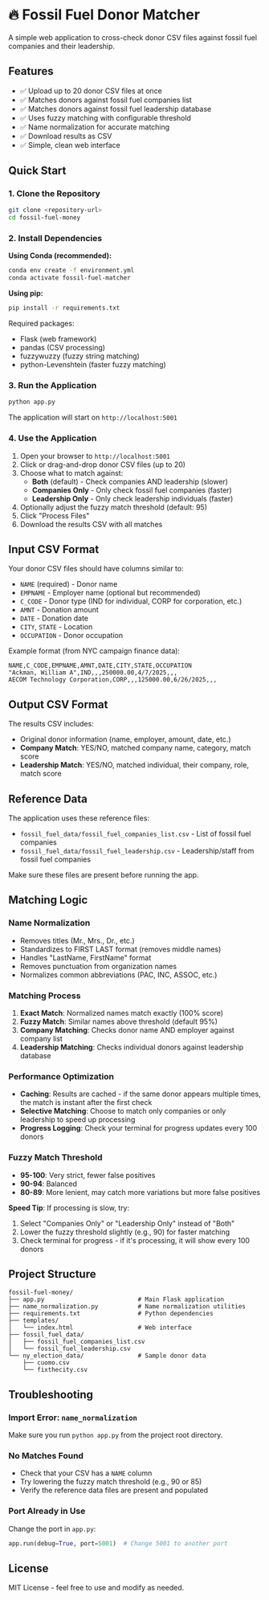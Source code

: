 # 🔥 Fossil Fuel Donor Matcher

A simple web application to cross-check donor CSV files against fossil fuel companies and their leadership.

## Features

- ✅ Upload up to 20 donor CSV files at once
- ✅ Matches donors against fossil fuel companies list
- ✅ Matches donors against fossil fuel leadership database
- ✅ Uses fuzzy matching with configurable threshold
- ✅ Name normalization for accurate matching
- ✅ Download results as CSV
- ✅ Simple, clean web interface

## Quick Start

### 1. Clone the Repository

```bash
git clone <repository-url>
cd fossil-fuel-money
```

### 2. Install Dependencies

**Using Conda (recommended):**

```bash
conda env create -f environment.yml
conda activate fossil-fuel-matcher
```

**Using pip:**

```bash
pip install -r requirements.txt
```

Required packages:
- Flask (web framework)
- pandas (CSV processing)
- fuzzywuzzy (fuzzy string matching)
- python-Levenshtein (faster fuzzy matching)

### 3. Run the Application

```bash
python app.py
```

The application will start on `http://localhost:5001`

### 4. Use the Application

1. Open your browser to `http://localhost:5001`
2. Click or drag-and-drop donor CSV files (up to 20)
3. Choose what to match against:
   - **Both** (default) - Check companies AND leadership (slower)
   - **Companies Only** - Only check fossil fuel companies (faster)
   - **Leadership Only** - Only check leadership individuals (faster)
4. Optionally adjust the fuzzy match threshold (default: 95)
5. Click "Process Files"
6. Download the results CSV with all matches

## Input CSV Format

Your donor CSV files should have columns similar to:
- `NAME` (required) - Donor name
- `EMPNAME` - Employer name (optional but recommended)
- `C_CODE` - Donor type (IND for individual, CORP for corporation, etc.)
- `AMNT` - Donation amount
- `DATE` - Donation date
- `CITY`, `STATE` - Location
- `OCCUPATION` - Donor occupation

Example format (from NYC campaign finance data):
```csv
NAME,C_CODE,EMPNAME,AMNT,DATE,CITY,STATE,OCCUPATION
"Ackman, William A",IND,,,250000.00,4/7/2025,,,
AECOM Technology Corporation,CORP,,,125000.00,6/26/2025,,,
```

## Output CSV Format

The results CSV includes:
- Original donor information (name, employer, amount, date, etc.)
- **Company Match**: YES/NO, matched company name, category, match score
- **Leadership Match**: YES/NO, matched individual, their company, role, match score

## Reference Data

The application uses these reference files:
- `fossil_fuel_data/fossil_fuel_companies_list.csv` - List of fossil fuel companies
- `fossil_fuel_data/fossil_fuel_leadership.csv` - Leadership/staff from fossil fuel companies

Make sure these files are present before running the app.

## Matching Logic

### Name Normalization
- Removes titles (Mr., Mrs., Dr., etc.)
- Standardizes to FIRST LAST format (removes middle names)
- Handles "LastName, FirstName" format
- Removes punctuation from organization names
- Normalizes common abbreviations (PAC, INC, ASSOC, etc.)

### Matching Process
1. **Exact Match**: Normalized names match exactly (100% score)
2. **Fuzzy Match**: Similar names above threshold (default 95%)
3. **Company Matching**: Checks donor name AND employer against company list
4. **Leadership Matching**: Checks individual donors against leadership database

### Performance Optimization
- **Caching**: Results are cached - if the same donor appears multiple times, the match is instant after the first check
- **Selective Matching**: Choose to match only companies or only leadership to speed up processing
- **Progress Logging**: Check your terminal for progress updates every 100 donors

### Fuzzy Match Threshold
- **95-100**: Very strict, fewer false positives
- **90-94**: Balanced
- **80-89**: More lenient, may catch more variations but more false positives

**Speed Tip**: If processing is slow, try:
1. Select "Companies Only" or "Leadership Only" instead of "Both"
2. Lower the fuzzy threshold slightly (e.g., 90) for faster matching
3. Check terminal for progress - if it's processing, it will show every 100 donors

## Project Structure

```
fossil-fuel-money/
├── app.py                          # Main Flask application
├── name_normalization.py           # Name normalization utilities
├── requirements.txt                # Python dependencies
├── templates/
│   └── index.html                  # Web interface
├── fossil_fuel_data/
│   ├── fossil_fuel_companies_list.csv
│   └── fossil_fuel_leadership.csv
└── ny_election_data/               # Sample donor data
    ├── cuomo.csv
    └── fixthecity.csv
```

## Troubleshooting

### Import Error: `name_normalization`
Make sure you run `python app.py` from the project root directory.

### No Matches Found
- Check that your CSV has a `NAME` column
- Try lowering the fuzzy match threshold (e.g., 90 or 85)
- Verify the reference data files are present and populated

### Port Already in Use
Change the port in `app.py`:
```python
app.run(debug=True, port=5001)  # Change 5001 to another port
```

## License

MIT License - feel free to use and modify as needed.
